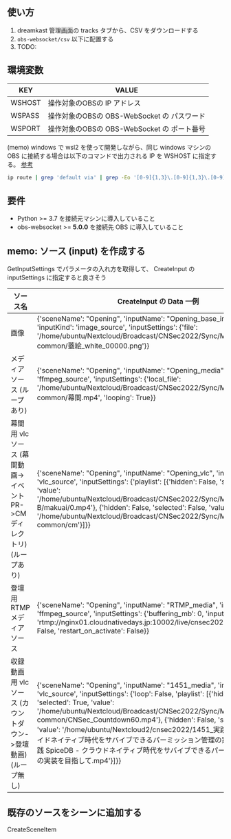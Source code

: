 ## 使い方

1. dreamkast 管理画面の tracks タブから、CSV をダウンロードする
2. `obs-websocket/csv` 以下に配置する
3. TODO:

## 環境変数

  | KEY | VALUE |
  |---|---|
  | WSHOST | 操作対象のOBSの IP アドレス |
  | WSPASS | 操作対象のOBSの OBS-WebSocket の パスワード|
  | WSPORT | 操作対象のOBSの OBS-WebSocket の ポート番号|

(memo) windows で wsl2 を使って開発しながら、同じ windows マシンの OBS に接続する場合は以下のコマンドで出力される IP を WSHOST に指定する。 [参考](https://qiita.com/samunohito/items/019c1432161a950892be)
```bash
ip route | grep 'default via' | grep -Eo '[0-9]{1,3}\.[0-9]{1,3}\.[0-9]{1,3}\.[0-9]{1,3}'
```

## 要件
- Python >= 3.7  を接続元マシンに導入していること
- obs-websocket >= **5.0.0** を接続先 OBS に導入していること


## memo: ソース (input) を作成する
GetInputSettings でパラメータの入れ方を取得して、 CreateInput の inputSettings に指定すると良さそう

| ソース名 | CreateInput の Data 一例|
| --- | --- |
| 画像 | {'sceneName': "Opening", 'inputName':  "Opening_base_image", 'inputKind': 'image_source', 'inputSettings': {'file': '/home/ubuntu/Nextcloud/Broadcast/CNSec2022/Sync/Media/z-common/蓋絵_white_00000.png'}} |
| メディアソース (ループあり) | {'sceneName': "Opening", 'inputName':  "Opening_media", 'inputKind': 'ffmpeg_source', 'inputSettings': {'local_file': '/home/ubuntu/Nextcloud/Broadcast/CNSec2022/Sync/Media/z-common/幕間.mp4', 'looping': True}} |
| 幕間用 vlc ソース (幕間動画->イベントPR->CMディレクトリ)(ループあり)| {'sceneName': "Opening", 'inputName':  "Opening_vlc", 'inputKind': 'vlc_source', 'inputSettings': {'playlist': [{'hidden': False, 'selected': False, 'value': '/home/ubuntu/Nextcloud/Broadcast/CNSec2022/Sync/Media/broadcast-B/makuai/0.mp4'},  {'hidden': False, 'selected': False, 'value': '/home/ubuntu/Nextcloud/Broadcast/CNSec2022/Sync/Media/z-common/cm'}]}} |
| 登壇用 RTMP メディアソース | {'sceneName': "Opening", 'inputName':  "RTMP_media", 'inputKind': 'ffmpeg_source', 'inputSettings': {'buffering_mb': 0, 'input': 'rtmp://nginx01.cloudnativedays.jp:10002/live/cnsec2022', 'is_local_file': False, 'restart_on_activate': False}}
| 収録動画用 vlc ソース (カウントダウン->登壇動画)(ループ無し) | {'sceneName': "Opening", 'inputName':  "1451_media", 'inputKind': 'vlc_source', 'inputSettings': {'loop': False, 'playlist': [{'hidden': False, 'selected': True, 'value': '/home/ubuntu/Nextcloud/Broadcast/CNSec2022/Sync/Media/z-common/CNSec_Countdown60.mp4'}, {'hidden': False, 'selected': False, 'value': '/home/ubuntu/Nextcloud2/cnsec2022/1451_実践 SpiceDB - クライドネイティブ時代をサバイブできるパーミッション管理の実装を目指して/実践 SpiceDB - クラウドネイティブ時代をサバイブできるパーミッション管理の実装を目指して.mp4'}]}}

## 既存のソースをシーンに追加する
CreateSceneItem
